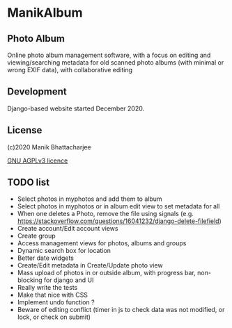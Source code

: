 # ManikAlbum
## Photo Album
Online photo album management software, with a focus on editing and viewing/searching metadata for old scanned photo albums (with minimal or wrong EXIF data), with collaborative editing
## Development
Django-based website started December 2020.
## License
(c)2020 Manik Bhattacharjee

[GNU AGPLv3 licence](https://www.gnu.org/licenses/agpl-3.0.en.html)

## TODO list

- Select photos in myphotos and add them to album
- Select photos in myphotos or in album edit view 
  to set metadata for all
 - When one deletes a Photo, remove the file using signals (e.g. https://stackoverflow.com/questions/16041232/django-delete-filefield)
 - Create account/Edit account views
 - Create group
 - Access management views for photos, albums and groups
 - Dynamic search box for location
 - Better date widgets
 - Create/Edit metadata in Create/Update photo view
 - Mass upload of photos in or outside album, with progress bar, non-blocking for django and UI
 - Really write the tests
 - Make that nice with CSS
 - Implement undo function ?
 - Beware of editing conflict (timer in js to check data was not modified, or lock, or check on submit)
 